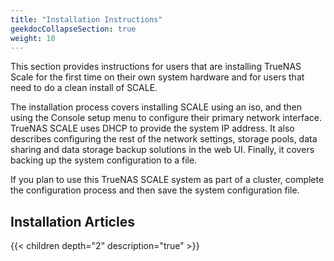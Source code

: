 ```yaml
---
title: "Installation Instructions"
geekdocCollapseSection: true
weight: 10
---
```


This section provides instructions for users that are installing TrueNAS Scale for the first time on their own system hardware and for users that need to do a clean install of SCALE.

The installation process covers installing SCALE using an <file>iso</file>, and then using the Console setup menu to configure their primary network interface. TrueNAS SCALE uses DHCP to provide the system IP address. 
It also describes configuring the rest of the network settings, storage pools, data sharing and data storage backup solutions in the web UI. Finally, it covers backing up the system configuration to a file.

If you plan to use this TrueNAS SCALE system as part of a cluster, complete the configuration process and then save the system configuration file.

## Installation Articles

{{< children depth="2" description="true" >}}